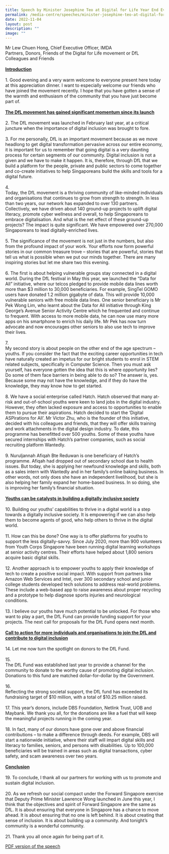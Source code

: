 ```yaml
---
title: Speech by Minister Josephine Teo at Digital for Life Year End Event
permalink: /media-centre/speeches/minister-josephine-teo-at-digital-for-life-event/
date: 2022-11-04
layout: post
description: ""
image: ""
---
```

Mr Lew Chuen Hong, Chief Executive Officer, IMDA<br>
Partners, Donors, Friends of the Digital for Life movement or DfL<br>
Colleagues and Friends<br>
<br>
<strong><span style="text-decoration: underline;">Introduction</span></strong><br>
<br>
1.<span style="white-space: pre;">		</span>Good evening and a very warm welcome to everyone present here today at this appreciation dinner. I want to especially welcome our friends who have joined the movement recently. I hope that you have gotten a sense of the warmth and enthusiasm of the community that you have just become part of.<br>
<br>
<strong><span style="text-decoration: underline;">The DfL movement has gained significant momentum since its launch</span></strong><br>
<br>
2.<span style="white-space: pre;">		</span>The DfL movement was launched in February last year, at a critical juncture when the importance of digital inclusion was brought to fore.<br>
<br>
3.<span style="white-space: pre;">		</span>For me personally, DfL is an important movement because as we move headlong to get digital transformation pervasive across our entire economy, it is important for us to remember that going digital is a very daunting process for certain segments of our community. Digital inclusion is not a given and we have to make it happen. It is, therefore, through DfL that we build a platform for the people, private and public sectors to come together and co-create initiatives to help Singaporeans build the skills and tools for a digital future.<br>
<br>
4.<span style="white-space: pre;">		</span>Today, the DfL movement is a thriving community of like-minded individuals and organisations that continues to grow from strength to strength. In less than two years, our network has expanded to over 130 partners. Collectively, we have driven about 140 ground-up projects to uplift digital literacy, promote cyber wellness and overall, to help Singaporeans to embrace digitalisation. And what is the net effect of these ground-up projects? The impact is quite significant. We have empowered over 270,000 Singaporeans to lead digitally-enriched lives.<br>
<br>
5.<span style="white-space: pre;">		</span>The significance of the movement is not just in the numbers, but also from the profound impact of your work. Your efforts now form powerful stories in our common treasure trove – stories that are powerful, stories that tell us what is possible when we put our minds together. There are many inspiring stories but let me share two this evening.<br>
<br>
6.<span style="white-space: pre;">		</span>The first is about helping vulnerable groups stay connected in a digital world. During the DfL festival in May this year, we launched the “Data for All” initiative, where our telcos pledged to provide mobile data lines worth more than $3 million to 30,000 beneficiaries. For example, SingTel GOMO users have donated 1.2 million gigabyte of data. This will provide 10,000 vulnerable seniors with free mobile data lines. One senior beneficiary is Mr Pek Wong Lim, who learnt about the Data for All initiative through King George’s Avenue Senior Activity Centre which he frequented and continue to frequent. With access to more mobile data, he can now use many more apps on his smartphone to enrich his daily life. Mr Pek has now turn advocate and now encourages other seniors to also use tech to improve their lives.<br>
<br>
7.<span style="white-space: pre;">		</span>My second story is about people on the other end of the age spectrum – youths. If you consider the fact that the exciting career opportunities in tech have naturally created an impetus for our bright students to enrol in STEM related subjects, specifically in Computer Science. Then you must ask yourself, has everyone gotten the idea that this is where opportunity lies? Do some of them face barriers in being able to do so? The answer is, yes. Because some may not have the knowledge, and if they do have the knowledge, they may know how to get started.<br>
<br>
8.<span style="white-space: pre;">		</span>We have a social enterprise called Hatch. Hatch observed that many at-risk and out-of-school youths were keen to land jobs in the digital industry. However, they often lacked exposure and access to opportunities to enable them to pursue their aspirations. Hatch decided to start the ‘Digital ASPirations for All’. Mr Victor Zhu, who is the founder of this initiative, decided with his colleagues and friends, that they will offer skills training and work attachments in the digital design industry. To date, this programme has benefitted over 500 youths. Some of these youths have secured internships with Hatch’s partner companies, such as social recruiting platform Wantedly.<br>
<br>
9.<span style="white-space: pre;">		</span>Nuruljannah Afiqah Bte Reduwan is one beneficiary of Hatch’s programme. Afiqah had dropped out of secondary school due to health issues. But today, she is applying her newfound knowledge and skills, both as a sales intern with Wantedly and in her family’s online baking business. In other words, not only does she have an independent livelihood, but she is also helping her family expand her home-based business. In so doing, she is improving her family’s financial situation.<br>
<br>
<strong><span style="text-decoration: underline;">Youths can be catalysts in building a digitally inclusive society</span></strong><br>
<br>
10.<span style="white-space: pre;">		</span>Building our youths’ capabilities to thrive in a digital world is a step towards a digitally inclusive society. It is empowering if we can also help them to become agents of good, who help others to thrive in the digital world.<br>
<br>
11.<span style="white-space: pre;">		</span>How can this be done? One way is to offer platforms for youths to support the less digitally-savvy. Since July 2020, more than 900 volunteers from Youth Corps Singapore have been running digital learning workshops at senior activity centres. Their efforts have helped about 1,800 seniors acquire basic digital skills.<br>
<br>
12.<span style="white-space: pre;">		</span>Another approach is to empower youths to apply their knowledge of tech to create a positive social impact. With support from partners like Amazon Web Services and Intel, over 300 secondary school and junior college students developed tech solutions to address real-world problems. These include a web-based app to raise awareness about proper recycling and a prototype to help diagnose sports injuries and neurological conditions.<br>
<br>
13.<span style="white-space: pre;">		</span>I believe our youths have much potential to be unlocked. For those who want to play a part, the DfL Fund can provide funding support for your projects. The next call for proposals for the DfL Fund opens next month.<br>
<br>
<strong><span style="text-decoration: underline;">Call to action for more individuals and organisations to join the DfL and contribute to digital inclusion</span></strong><br>
<br>
14.<span style="white-space: pre;">		</span>Let me now turn the spotlight on donors to the DfL Fund.<br>
<br>
15.<span style="white-space: pre;">		</span>The DfL Fund was established last year to provide a channel for the community to donate to the worthy cause of promoting digital inclusion. Donations to this fund are matched dollar-for-dollar by the Government.<br>
<br>
16.<span style="white-space: pre;">		</span>Reflecting the strong societal support, the DfL fund has exceeded its fundraising target of $10 million, with a total of $10.25 million raised.<br>
<br>
17.<span style="white-space: pre;">		</span>This year’s donors, include DBS Foundation, Netlink Trust, UOB and Maybank. We thank you all, for the donations are like a fuel that will keep the meaningful projects running in the coming year.<br>
<br>
18.<span style="white-space: pre;">		</span>In fact, many of our donors have gone over and above financial contributions – to make a difference through deeds. For example, DBS will start a nationwide initiative, where their staff will impart digital skills and literacy to families, seniors, and persons with disabilities. Up to 100,000 beneficiaries will be trained in areas such as digital transactions, cyber safety, and scam awareness over two years.<br>
<br>
<strong><span style="text-decoration: underline;">Conclusion</span></strong><br>
<br>
19.<span style="white-space: pre;">		</span>To conclude, I thank all our partners for working with us to promote and sustain digital inclusion.<br>
<br>
20.<span style="white-space: pre;">		</span>As we refresh our social compact under the Forward Singapore exercise that Deputy Prime Minister Lawrence Wong launched in June this year, I think that the objectives and spirit of Forward Singapore are the same as DfL. It is about ensuring that everyone in Singapore has a chance to move ahead. It is about ensuring that no one is left behind. It is about creating that sense of inclusion. It is about building up a community. And tonight’s community is a wonderful community.<br>
<br>
21.<span style="white-space: pre;">		</span>Thank you all once again for being part of it.<br>

[PDF version of the speech](/files/Speeches%202022/transcript%20of%20minister%20josephine%20teos%20keynote%20speech%20at%20digital%20for%20life%20appreciation%20dinner%202022.pdf)